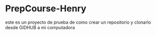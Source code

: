 # PrepCourse-Henry
este es un proyecto de prueba de como crear un repositorio y clonarlo desde GIDHUB a mi computadora